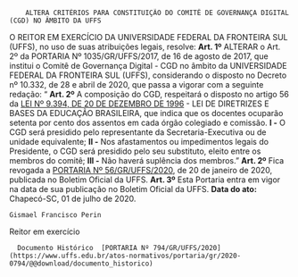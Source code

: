        ALTERA CRITÉRIOS PARA CONSTITUIÇÃO DO COMITÊ DE GOVERNANÇA DIGITAL (CGD) NO ÂMBITO DA UFFS  

 O REITOR EM EXERCÍCIO DA UNIVERSIDADE FEDERAL DA FRONTEIRA SUL (UFFS), no uso de suas atribuições legais, resolve:   **Art. 1º**  ALTERAR o Art. 2º da PORTARIA Nº 1035/GR/UFFS/2017, de 16 de agosto de 2017, que institui o Comitê de Governança Digital - CGD no âmbito da UNIVERSIDADE FEDERAL DA FRONTEIRA SUL (UFFS), considerando o disposto no Decreto nº 10.332, de 28 e abril de 2020, que passa a vigorar com a seguinte redação: “ **Art. 2º**  A composição do CGD, respeitará o disposto no artigo 56 da [LEI Nº 9.394, DE 20 DE DEZEMBRO DE 1996](http://www.planalto.gov.br/ccivil_03/LEIS/L9394.htm) - LEI DE DIRETRIZES E BASES DA EDUCAÇÃO BRASILEIRA, que indica que os docentes ocuparão setenta por cento dos assentos em cada órgão colegiado e comissão. **I -**  O CGD será presidido pelo representante da Secretaria-Executiva ou de unidade equivalente; **II -**  Nos afastamentos ou impedimentos legais do Presidente, o CGD será presidido pelo seu substituto, eleito entre os membros do comitê; **III -**  Não haverá suplência dos membros.”   **Art. 2º**  Fica revogada a [PORTARIA Nº 56/GR/UFFS/2020](https://www.uffs.edu.br/atos-normativos/portaria/gr/2020-0056), de 20 de janeiro de 2020, publicada no Boletim Oficial da UFFS.   **Art. 3º**  Esta Portaria entra em vigor na data de sua publicação no Boletim Oficial da UFFS.        **Data do ato:** Chapecó-SC, 01 de julho de 2020.   
 

    Gismael Francisco Perin   
 Reitor em exercício 

      Documento Histórico  [PORTARIA Nº 794/GR/UFFS/2020](https://www.uffs.edu.br/atos-normativos/portaria/gr/2020-0794/@@download/documento_historico)     
      